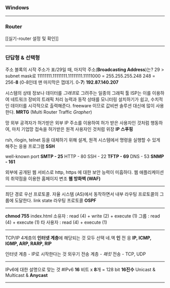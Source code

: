 ### Windows

---
### Router
[[실기-router 설정 및 확인]]

---

### 단답형 & 선택형
주소 블록의 시작 주소가 표/29일 때, 마지막 주소(**Broadcasting Address**)는?
29 > subnet mask로 11111111.11111111.11111111.11111000  = 255.255.255.248
248 = 256-**8** (0-8인데 맨 마지막은 껍데기. 0-**7**) **192.87.140.207**

시스템의 상태 정보나 데이터를 *그래프*로 그려주는 일종의 그래픽 툴
ISP는 이를 이용하여 네트워크 장비의 트래픽 처리 능력과 동작 상태를 모니터링
설치하기가 쉽고, 수치적인 데이터를 시각적으로 출력해준다. freeware 이므로 값비싼 솔루션 대신에 많이 사용한다.
**MRTG** (Multi Router Traffic *Grapher*)

망 외부 공격자가 허가받은 외부 IP 주소를 이용하여 허가 받은 사용자인 것처럼 행동하여, 마치 기업망 접속을 허가받은 원격 사용자인 것처럼 위장
**IP 스푸핑**

rsh, rlogin, telnet 등을 대체하기 위해 설계, 원격 시스템에서 명령을 실행할 수 있게 해주는 응용 프로그램
**SSH**

well-known port
**SMTP - 25**
HTTP - 80
SSH - 22
**TFTP - 69** 
DNS - 53
**SNMP - 161**

외부에 공개된 웹 서비스로 http, https 에 대한 보안 능력이 미흡하다.
웹 애플리케이션의 취약점을 이용한 홈페이지 변조
**웹 방화벽 (WAF)**

---
최단 경로 우선 프로토콜. 
자율 시스템 (AS)에서 동작하면서 내부 라우팅 프로토콜의 그룹에 도달한다.
link state 라우팅 프로토콜
**OSPF**

---
**chmod 755** index.html
소유자 : read (4) + write (2) + execute (1)
그룹 : read (4) + execute (1)
타 사용자 : read (4) + execute (1)

---
TCP/IP 4계층의 **인터넷 계층**에 해당되는 것 모두 선택
네.액 **인** 전 응
**IP, ICMP, IGMP, ARP, RARP, RIP**

인터넷 계층 - IP로 시작한다는 것 외우기
전송 계층 - *패킷* 전송 - TCP, UDP

---
IPv6에 대한 설명으로 맞는 것 #IPv6 
**16** 비트 x **8**개 = 128 bit
**16진수**
Unicast & Multicast & **Anycast**

---
